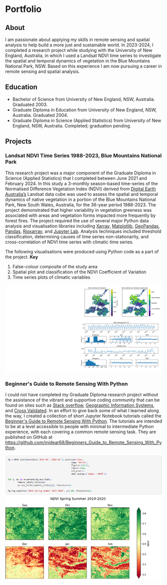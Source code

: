 # Portfolio
## About
I am passionate about applying my skills in remote sensing and spatial analysis to help build a more just and sustainable world. In 2023-2024, I completed a research project while studying with the University of New England, Australia, in which I used a Landsat NDVI time series to investigate the spatial and temporal dynamics of vegetation in the Blue Mountains National Park, NSW. Based on this experience I am now pursuing a career in remote sensing and spatial analysis.

## Education
* Bachelor of Science from University of New England, NSW, Australia. Graduated 2003.
* Graduate Diploma in Education from University of New England, NSW, Australia. Graduated 2004.
* Graduate Diploma in Science (Applied Statistics) from University of New England, NSW, Australia. Completed; graduation pending.

## Projects
### Landsat NDVI Time Series 1988-2023, Blue Mountains National Park
This research project was a major component of the Graduate Diploma in Science (Applied Statistics) that I completed between June 2021 and February 2024. In this study a 3-monthly season-based time-series of the Normalised Difference Vegetation Index (NDVI) derived from [Digital Earth Australia’s](https://www.dea.ga.gov.au/) Landsat data cube was used to assess the spatial and temporal dynamics of native vegetation in a portion of the Blue Mountains National Park, New South Wales, Australia, for the 36-year period 1988-2023. The project demonstrated that higher variability in vegetation greeness was associated with areas and vegetation forms impacted more frequently by forest fires. The project required the use of several major Python data analysis and visualisation libraries including [Xarray](https://docs.xarray.dev/en/stable/index.html),  [Matplotlib](https://matplotlib.org/stable/index.html), [GeoPandas](https://geopandas.org/en/stable/), [Pandas](https://pandas.pydata.org/docs/index.html), [Rioxarray](https://corteva.github.io/rioxarray/stable/), and [Jupyter Lab](https://docs.jupyter.org/en/latest/). Analysis techniques included threshold classification, determining causes of time series non-stationarity, and cross-correlation of NDVI time series with climatic time series.

The following visualisations were produced using Python code as a part of the project.
**Key**
1. False-colour composite of the study area
2. Spatial plot and classification of the NDVI Coefficient of Variation
3. Time series plots of climatic variables

![Blue Mountains National Park Project](/img/BMNP.png)

### Beginner's Guide to Remote Sensing With Python
I could not have completed my Graduate Diploma research project without the assistance of the vibrant and supportive coding community that can be found on sites such as [Stack overflow](https://stackoverflow.com/), [Geographic Information Systems](https://gis.stackexchange.com/), and [Cross Validated](https://stats.stackexchange.com/). In an effort to give back some of what I learned along the way, I created a collection of short Jupyter Notebook tutorials called the [Beginner's Guide to Remote Sensing With Python](https://github.com/mjdear68/Beginners_Guide_to_Remote_Sensing_With_Python). The tutorials are intended to be at a level accessible to people with minimal to intermediate Python experience, with each covering a common remote sensing task. They are published on GitHub at https://github.com/mjdear68/Beginners_Guide_to_Remote_Sensing_With_Python.

![Beginner's Guide to Remote Sensing With Python Project](/img/BGtoRS.png)

<!-- 
### Sentinel 2 Change Detection, Greater Blue Mountains World Heritage Area 
-->
